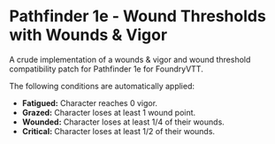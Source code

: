 # Pathfinder 1e - Wound Thresholds with Wounds & Vigor

A crude implementation of a wounds & vigor and wound threshold
compatibility patch for Pathfinder 1e for FoundryVTT.

The following conditions are automatically applied:
- **Fatigued:** Character reaches 0 vigor.
- **Grazed:** Character loses at least 1 wound point.
- **Wounded:** Character loses at least 1/4 of their wounds.
- **Critical:** Character loses at least 1/2 of their wounds.